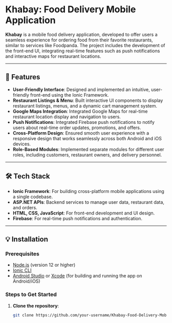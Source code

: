 # Khabay: Food Delivery Mobile Application

**Khabay** is a mobile food delivery application, developed to offer users a seamless experience for ordering food from their favorite restaurants, similar to services like Foodpanda. The project includes the development of the front-end UI, integrating real-time features such as push notifications and interactive maps for restaurant locations.

---

## 🚀 Features

- **User-Friendly Interface**: Designed and implemented an intuitive, user-friendly front-end using the Ionic Framework.
- **Restaurant Listings & Menu**: Built interactive UI components to display restaurant listings, menus, and a dynamic cart management system.
- **Google Maps Integration**: Integrated Google Maps for real-time restaurant location display and navigation to users.
- **Push Notifications**: Integrated Firebase push notifications to notify users about real-time order updates, promotions, and offers.
- **Cross-Platform Design**: Ensured smooth user experience with a responsive design that works seamlessly across both Android and iOS devices.
- **Role-Based Modules**: Implemented separate modules for different user roles, including customers, restaurant owners, and delivery personnel.
  
---

## 🛠️ Tech Stack

- **Ionic Framework**: For building cross-platform mobile applications using a single codebase.
- **ASP.NET APIs**: Backend services to manage user data, restaurant data, and orders.
- **HTML, CSS, JavaScript**: For front-end development and UI design.
- **Firebase**: For real-time push notifications and authentication.

---

## 💡 Installation

### Prerequisites

- [Node.js](https://nodejs.org/) (version 12 or higher)
- [Ionic CLI](https://ionicframework.com/docs/cli)
- [Android Studio](https://developer.android.com/studio) or [Xcode](https://developer.apple.com/xcode/) (for building and running the app on Android/iOS)

### Steps to Get Started

1. **Clone the repository**:
   ```bash
   git clone https://github.com/your-username/Khabay-Food-Delivery-Mobile-Application.git
